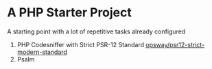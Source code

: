 # A PHP Starter Project

A starting point with a lot of repetitive tasks already configured

1. PHP Codesniffer with Strict PSR-12 Standard
   [opsway/psr12-strict-modern-standard](https://github.com/opsway/psr12-strict-modern-standart)
2. Psalm
